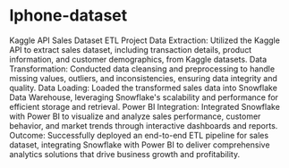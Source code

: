 # Iphone-dataset
Kaggle API Sales Dataset ETL Project
Data Extraction:
Utilized the Kaggle API to extract sales dataset, including transaction details, product
information, and customer demographics, from Kaggle datasets.
Data Transformation:
Conducted data cleansing and preprocessing to handle missing values, outliers, and
inconsistencies, ensuring data integrity and quality.
Data Loading:
Loaded the transformed sales data into Snowflake Data Warehouse, leveraging Snowflake's
scalability and performance for efficient storage and retrieval.
Power BI Integration:
Integrated Snowflake with Power BI to visualize and analyze sales performance, customer
behavior, and market trends through interactive dashboards and reports.
Outcome:
Successfully deployed an end-to-end ETL pipeline for sales dataset, integrating Snowflake
with Power BI to deliver comprehensive analytics solutions that drive business growth and
profitability.
